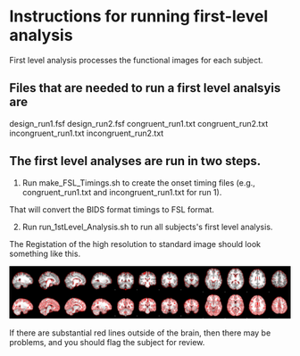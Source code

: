 # Instructions for running first-level analysis

First level analysis processes the functional images for each subject.

## Files that are needed to run a first level analsyis are

  design_run1.fsf design_run2.fsf congruent_run1.txt congruent_run2.txt incongruent_run1.txt incongruent_run2.txt

## The first level analyses are run in two steps.

1.  Run make_FSL_Timings.sh to create the onset timing files (e.g., congruent_run1.txt and incongruent_run1.txt for run 1).

That will convert the BIDS format timings to FSL format.

2.  Run run_1stLevel_Analysis.sh to run all subjects's first level analysis.

The Registation of the high resolution to standard image should look something like this.

![image](highres2standard.png)

If there are substantial red lines outside of the brain, then there may be problems, and you should flag the subject for review.
